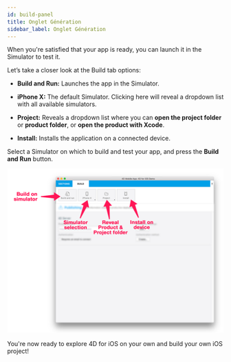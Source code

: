```yaml
---
id: build-panel
title: Onglet Génération
sidebar_label: Onglet Génération
---
```

When you're satisfied that your app is ready, you can launch it in the Simulator to test it.

Let’s take a closer look at the Build tab options:

* **Build and Run:** Launches the app in the Simulator.

* **iPhone X:** The default Simulator. Clicking here will reveal a dropdown list with all available simulators.

* **Project:** Reveals a dropdown list where you can **open the project folder** or **product folder**, or **open the product with Xcode**.

* **Install:** Installs the application on a connected device.

Select a Simulator on which to build and test your app, and press the **Build and Run** button.

![BuildTab](assets/project-editor/Build-Tab-4D-for-iOS.png)

You're now ready to explore 4D for iOS on your own and build your own iOS project!